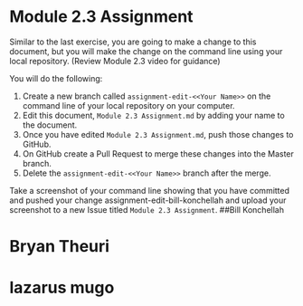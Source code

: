 # Module 2.3 Assignment

Similar to the last exercise, you are going to make a change to this document, but you will make the change on the command line
using your local repository. (Review Module 2.3 video for guidance)

You will do the following:
1. Create a new branch called `assignment-edit-<<Your Name>>` on the command line of your local repository on your computer.
2. Edit this document, `Module 2.3 Assignment.md` by adding your name to the document.
3. Once you have edited `Module 2.3 Assignment.md`, push those changes to GitHub.
4. On GitHub create a Pull Request to merge these changes into the Master branch.
5. Delete the `assignment-edit-<<Your Name>>` branch after the merge.

Take a screenshot of your command line showing that you have committed and pushed your change assignment-edit-bill-konchellah
and upload your screenshot to a new Issue titled `Module 2.3 Assignment`. 
##Bill Konchellah



# Bryan Theuri
# lazarus mugo

